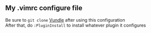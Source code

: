 ## My .vimrc configure file  
Be sure to `git clone` [Vundle](https://github.com/VundleVim/Vundle.vim) after using this configuration  
After that, do `:PluginInstall` to install whatever plugin it configures
